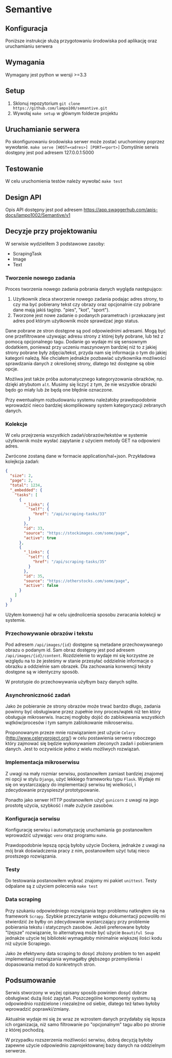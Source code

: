 # Semantive

## Konfiguracja

Poniższe instrukcje służą przygotowaniu środowiska pod aplikację oraz uruchamianiu serwera

## Wymagania

Wymagany jest python w wersji >=3.3

## Setup

1. Sklonuj repozytorium `git clone https://github.com/lampo100/semantive.git`
2. Wywołaj `make setup` w głównym folderze projektu

## Uruchamianie serwera

Po skonfigurowaniu środowiska serwer może zostać uruchomiony poprzez wywołanie. 
`make serve [HOST=<adres>] [PORT=<port>]` 
Domyślnie serwis dostępny jest pod adresem 127.0.0.1:5000

## Testowanie

W celu uruchomienia testów należy wywołać 
`make test`

## Design API

Opis API dostępny jest pod adresem 
https://app.swaggerhub.com/apis-docs/lampo1002/Semantive/v1

## Decyzje przy projektowaniu

W serwisie wydzieliłem 3 podstawowe zasoby:
* ScrapingTask
* Image
* Text

### Tworzenie nowego zadania

Proces tworzenia nowego zadania pobrania danych wygląda następująco:
1. Użytkownik zleca stworzenie nowego zadania podając adres strony, to czy ma być pobierany tekst czy obrazy oraz opcjonalnie czy pobrane dane mają jakiś tag(np. "pies", "kot", "sport").
2. Tworzone jest nowe zadanie o podanych parametrach i przekazany jest adres pod którym użytkownik może sprawdzać jego status.

Dane pobrane ze stron dostępne są pod odpowiednimi adresami. Mogą być one przefiltrowane używając adresu strony z której były pobrane, lub też z pomocą opcjonalnego tagu. Dodanie go wydaje mi się sensownym dodatkiem, ponieważ przy uczeniu maszynowym bardziej niż to z jakiej strony pobrane były zdjęcia/tekst, przyda nam się informacja o tym do jakiej kategorii należą. 
Nie chciałem jednakże pozbawiać użytkownika możliwości sprawdzania danych z określonej strony, dlatego też dostępne są obie opcje.

Możliwa jest także próba automatycznego kategoryzowania obrazków, np. dzięki atrybutom `alt`. Musimy się liczyć z tym, że nie wszystkie obrazki będo go miały lub że będą one błędnie oznaczone.

Przy ewentualnym rozbudowaniu systemu należałoby prawdopodobnie wprowadzić nieco bardziej skomplikowany system kategoryzacji zebranych danych.

### Kolekcje

W celu przejrzenia wszystkich zadań/obrazów/tekstów w systemie użytkownik może wysłać zapytanie z użyciem metody GET na odpowieni adres.

Zwrócone zostaną dane w formacie application/hal+json. Przykładowa kolejkcja zadań:
```json
{
  "size": 2,
  "page": 2,
  "total": 1234,
  "_embedded": {
    "tasks": [
      {
        "_links": {
          "self": {
            "href": "/api/scraping-tasks/33"
          }
        },
        "id": 33,
        "source": "https://stockimages.com/some/page",
        "active": true
      },
      {
        "_links": {
          "self": {
            "href": "/api/scraping-tasks/35"
          }
        },
        "id": 35,
        "source": "https://otherstocks.com/some/page",
        "active": false
      }
    ]
  }
}
```
Użyłem konwencji hal w celu ujednolicenia sposobu zwracania kolekcji w systemie. 

### Przechowywanie obrazów i tekstu

Pod adresem `/api/images/{id}` dostępne są metadane przechowywanego obrazu o podanym id. Sam obraz dostępny jest pod adresem `/api/images/{id}/content`. 
Rozdzielenie to wydaje mi się korzystne ze względu na to że jesteśmy w stanie przesyłać oddzielnie informacje o obrazku a oddzielnie sam obrazek. 
Dla zachowania konwencji teksty dostępne są w identyczny sposób.

W prototypie do przechowywania użyłbym bazy danych sqlite.

### Asynchroniczność zadań

Jako że pobieranie ze strony obrazów może trwać bardzo długo, zadania powinny być obsługiwane przez zupełnie inny proces/wątek niż ten który obsługuje mikroserwis. Inaczej mogłoby dojść do zablokowania wszystkich wątków/procesów i tym samym zablokowanie mikroserwisu.

Proponowanym przeze mnie rozwiązaniem jest użycie `Celery` (http://www.celeryproject.org/) w celu postawienia serwera roboczego który zajmować się będzie wykonywaniem zleconych zadań i pobieraniem danych.
Jest to oczywiście jedno z wielu możliwych rozwiązań.

### Implementacja mikroserwisu

Z uwagi na mały rozmiar serwisu, postanowiłem zamiast bardziej znajomej mi opcji w stylu `Django`, użyć lekkiego frameworku typu `Flask`. Wydaje mi się on wystarczający do implementacji serwisu tej wielkości, i zdecydowanie przyspieszył prototypowanie.

Ponadto jako serwer HTTP postanowiłem użyć `gunicorn` z uwagi na jego prostotę użycia, szybkość i małe zużycie zasobów.

### Konfiguracja serwisu

Konfigurację serwisu i automatyzację uruchamiania go postanowiłem wprowadzić używając `venv` oraz programu `make`.

Prawdopodobnie lepszą opcją byłoby użycie Dockera, jednakże z uwagi na mój brak doświadczenia pracy z nim, postanowiłem użyć tutaj nieco prostszego rozwiązania.

### Testy

Do testowania postanowiłem wybrać znajomy mi pakiet `unittest`. Testy odpalane są z użyciem polecenia `make test`


### Data scraping

Przy szukaniu odpowiedniego rozwiązania tego problemu natknąłem się na framework `Scrapy`. Szybkie przeczytanie wstępu dokumentacji pozwoliło mi stwierdzić że byłby on zdecydowanie wystarczający przy problemie pobierania tekstu i statycznych zasobów.
Jeżeli preferowane byłoby "lżejsze" rozwiązanie, to alternatywą może być użycie `Beautiful Soup` jednakże użycie tej biblioteki wymagałoby minimalnie większej ilości kodu niż użycie Scrapiego.

Jako że efektywny data scraping to dosyć złożony problem to ten aspekt implementacji rozwiązania wymagałby głębszego przemyślenia i dopasowania metod do konkretnych stron.


## Podsumowanie

Serwis stworzony w wyżej opisany sposób powinien dosyć dobrze obsługiwać dużą ilość zapytań. Poszczególne komponenty systemu są odpowiednio rozdzielone i niezależne od siebie, dlatego też łatwo byłoby wprowadzić poprawki/zmiany.

Aktualnie wydaje mi się że wraz ze wzrostem danych przydałaby się lepsza ich organizacja, niż samo filtrowanie po "opcjonalnym" tagu albo po stronie z której pochodzą.

W przypadku rozszerzenia możliwości serwisu, dobrą decyzją byłoby zapewne użycie odpowiednio zaprojektowanej bazy danych na oddzielnym serwerze. 